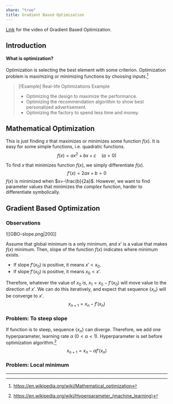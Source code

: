 ```yaml
---
share: "true"
title: Gradient Based Optimization
---
```

<style>
!p img {
text-align:center center;
}
</style>
[Link](https://www.youtube.com/watch?v=atXrbIY6iyQ) for the video of Gradient Based Optimization.

## Introduction
#### What is optimization?
Optimization is selecting the best element with some criterion. Optimization problem is maximizing or minimizing functions by choosing inputs.[^1]

> [!Example] Real-life Optimizations Example
> - Optimizing the design to maximize the performance.
> - Optimizing the recommendation algorithm to show best personalized advertisement.
> - Optimizing the factory to spend less time and money.

## Mathematical Optimization
This is just finding $x$ that maximizes or minimizes some function $f(x)$. It is easy for some simple functions, i.e. quadratic functions.
$$
f(x)= ax^2 + bx+c \quad (a>0)
$$

To find $x$ that minimizes function $f(x)$, we simply differentiate $f(x)$.
$$
f'(x)=2ax+b=0
$$
$f(x)$ is minimized when $x=-\frac{b}{2a}$.
However, we want to find parameter values that minimizes the *complex* function, harder to differentiate symbolically.

## Gradient Based Optimization
### Observations
![[GBO-slope.png|200]]
<br/>

Assume that global minimum is a only minimum, and $x'$ is a value that makes $f(x)$ minimum.
Then, slope of the function $f(x)$ indicates where minimum exists.
- If slope $f'(x_0)$ is positive, it means $x' < x_0$.
- If slope $f'(x_0)$ is positive, it means $x_0 < x'$.

Therefore, whatever the value of $x_0$ is, $x_1 = x_0 - f'(x_0)$ will move value to the direction of $x'$.
We can do this iteratively, and expect that sequence $\{x_n\}$ will be converge to $x'$.
$$
x_{n+1} = x_n - f'(x_n)
$$
### Problem: To steep slope
If function is to steep, sequence $\{x_n\}$ can diverge. Therefore, we add one hyperparameter, learning rate $\alpha\ (0<\alpha<1)$. Hyperparameter is set before optimization algorithm.[^2]
$$
x_{n+1} = x_n - \alpha f'(x_n)
$$
### Problem: Local minimum


---
[^1]: https://en.wikipedia.org/wiki/Mathematical_optimization
[^2]: https://en.wikipedia.org/wiki/Hyperparameter_(machine_learning)
